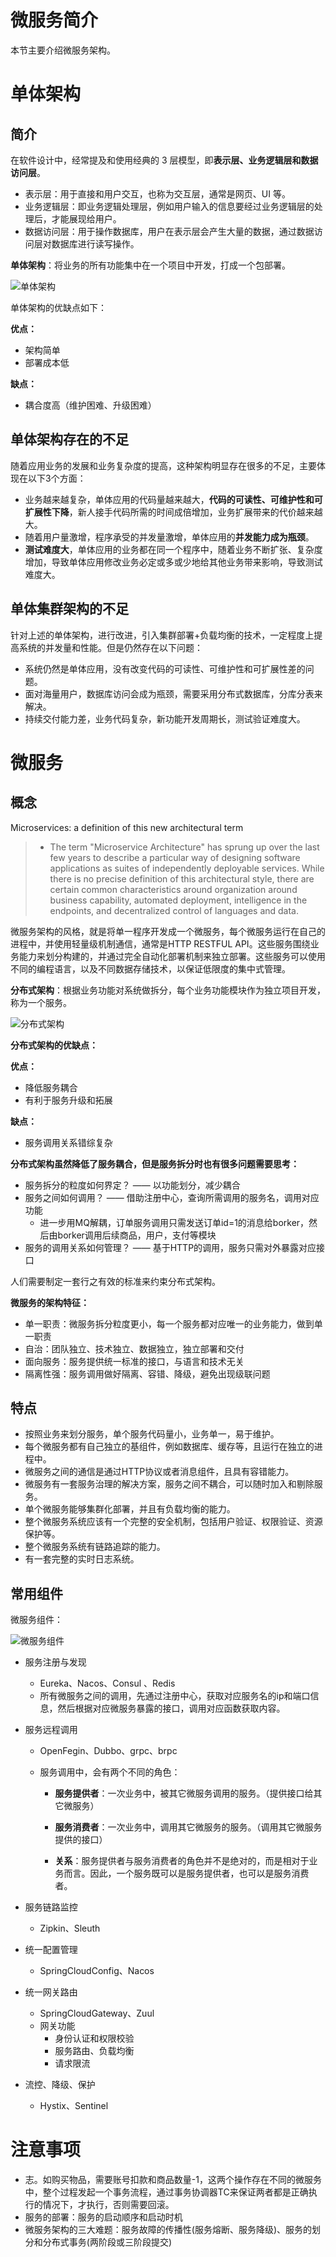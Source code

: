 # 微服务简介

本节主要介绍微服务架构。

# 单体架构

## 简介

在软件设计中，经常提及和使用经典的 3 层模型，即**表示层、业务逻辑层和数据访问层**。

* 表示层：用于直接和用户交互，也称为交互层，通常是网页、UI 等。
* 业务逻辑层：即业务逻辑处理层，例如用户输入的信息要经过业务逻辑层的处理后，才能展现给用户。
* 数据访问层：用于操作数据库，用户在表示层会产生大量的数据，通过数据访问层对数据库进行读写操作。

**单体架构**：将业务的所有功能集中在一个项目中开发，打成一个包部署。

![单体架构](./images/微服务架构/单体架构.png)

单体架构的优缺点如下：

**优点：**

- 架构简单
- 部署成本低

**缺点：**

- 耦合度高（维护困难、升级困难）

## 单体架构存在的不足

随着应用业务的发展和业务复杂度的提高，这种架构明显存在很多的不足，主要体现在以下3个方面：

* 业务越来越复杂，单体应用的代码量越来越大，**代码的可读性、可维护性和可扩展性下降**，新人接手代码所需的时间成倍增加，业务扩展带来的代价越来越大。
* 随着用户量激增，程序承受的并发量激增，单体应用的**并发能力成为瓶颈**。
* **测试难度大**，单体应用的业务都在同一个程序中，随着业务不断扩张、复杂度增加，导致单体应用修改业务必定或多或少地给其他业务带来影响，导致测试难度大。

## 单体集群架构的不足

针对上述的单体架构，进行改进，引入集群部署+负载均衡的技术，一定程度上提高系统的并发量和性能。但是仍然存在以下问题：

* 系统仍然是单体应用，没有改变代码的可读性、可维护性和可扩展性差的问题。
* 面对海量用户，数据库访问会成为瓶颈，需要采用分布式数据库，分库分表来解决。
* 持续交付能力差，业务代码复杂，新功能开发周期长，测试验证难度大。

# 微服务

## 概念

Microservices: a definition of this new architectural term

> * The term "Microservice Architecture" has sprung up over the last few years to describe a particular way of designing software applications as suites of independently deployable services. While there is no precise definition of this architectural style, there are certain common characteristics around organization around business capability, automated deployment, intelligence in the endpoints, and decentralized control of languages and data.

微服务架构的风格，就是将单一程序开发成一个微服务，每个微服务运行在自己的进程中，并使用轻量级机制通信，通常是HTTP RESTFUL API。这些服务围绕业务能力来划分构建的，并通过完全自动化部署机制来独立部署。这些服务可以使用不同的编程语言，以及不同数据存储技术，以保证低限度的集中式管理。

**分布式架构**：根据业务功能对系统做拆分，每个业务功能模块作为独立项目开发，称为一个服务。

![分布式架构](./images/微服务架构/分布式架构.png)

**分布式架构的优缺点：**

**优点：**

- 降低服务耦合
- 有利于服务升级和拓展

**缺点：**

- 服务调用关系错综复杂



**分布式架构虽然降低了服务耦合，但是服务拆分时也有很多问题需要思考：**

- 服务拆分的粒度如何界定？ ——  以功能划分，减少耦合
- 服务之间如何调用？  ——  借助注册中心，查询所需调用的服务名，调用对应功能
  - 进一步用MQ解耦，订单服务调用只需发送订单id=1的消息给borker，然后由borker调用后续商品，用户，支付等模块
- 服务的调用关系如何管理？ —— 基于HTTP的调用，服务只需对外暴露对应接口

人们需要制定一套行之有效的标准来约束分布式架构。



**微服务的架构特征：**

- 单一职责：微服务拆分粒度更小，每一个服务都对应唯一的业务能力，做到单一职责
- 自治：团队独立、技术独立、数据独立，独立部署和交付
- 面向服务：服务提供统一标准的接口，与语言和技术无关
- 隔离性强：服务调用做好隔离、容错、降级，避免出现级联问题

## 特点

* 按照业务来划分服务，单个服务代码量小，业务单一，易于维护。
* 每个微服务都有自己独立的基组件，例如数据库、缓存等，且运行在独立的进程中。
* 微服务之间的通信是通过HTTP协议或者消息组件，且具有容错能力。
* 微服务有一套服务治理的解决方案，服务之间不耦合，可以随时加入和剔除服务。
* 单个微服务能够集群化部署，并且有负载均衡的能力。
* 整个微服务系统应该有一个完整的安全机制，包括用户验证、权限验证、资源保护等。
* 整个微服务系统有链路追踪的能力。
* 有一套完整的实时日志系统。

## 常用组件

微服务组件：

![微服务组件](./images/微服务架构/微服务组件.png)

* 服务注册与发现

  * Eureka、Nacos、Consul 、Redis
  * 所有微服务之间的调用，先通过注册中心，获取对应服务名的ip和端口信息，然后根据对应微服务暴露的接口，调用对应函数获取内容。

* 服务远程调用

  * OpenFegin、Dubbo、grpc、brpc

  * 服务调用中，会有两个不同的角色：

    * **服务提供者**：一次业务中，被其它微服务调用的服务。（提供接口给其它微服务）

    * **服务消费者**：一次业务中，调用其它微服务的服务。（调用其它微服务提供的接口）
    * **关系**：服务提供者与服务消费者的角色并不是绝对的，而是相对于业务而言。因此，一个服务既可以是服务提供者，也可以是服务消费者。

* 服务链路监控

  * Zipkin、Sleuth

* 统一配置管理

  * SpringCloudConfig、Nacos

* 统一网关路由

  * SpringCloudGateway、Zuul
  * 网关功能
    * 身份认证和权限校验
    * 服务路由、负载均衡
    * 请求限流

* 流控、降级、保护

  * Hystix、Sentinel


# 注意事项

* 志。如购买物品，需要账号扣款和商品数量-1，这两个操作存在不同的微服务中，整个过程发起一个事务流程，通过事务协调器TC来保证两者都是正确执行的情况下，才执行，否则需要回滚。
* 服务的部署：服务的启动顺序和启动时机
* 微服务架构的三大难题：服务故障的传播性(服务熔断、服务降级)、服务的划分和分布式事务(两阶段或三阶段提交)

